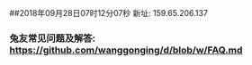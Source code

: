 ##2018年09月28日07时12分07秒 新址: 159.65.206.137
### 兔友常见问题及解答: https://github.com/wanggonging/d/blob/w/FAQ.md

